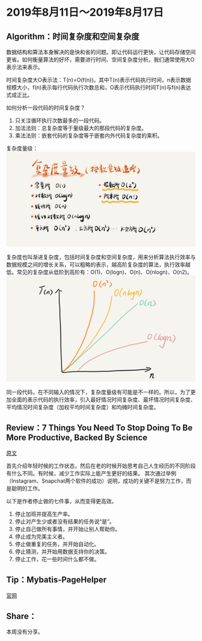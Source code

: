 # 2019年8月11日～2019年8月17日

## Algorithm：时间复杂度和空间复杂度
数据结构和算法本身解决的是快和省的问题。即让代码运行更快，让代码存储空间更省。如何衡量算法的好坏，需要进行时间、空间复杂度分析。我们通常使用大O表示法来表示。

时间复杂度大O表示法：T(n)=O(f(n))。其中T(n)表示代码执行时间，n表示数据规模大小，f(n)表示每行代码执行次数总和，O表示代码执行时间T(n)与f(n)表达式成正比。

如何分析一段代码的时间复杂度？
1. 只关注循环执行次数最多的一段代码。
2. 加法法则：总复杂度等于量级最大的那段代码的复杂度。
3. 乘法法则：嵌套代码的复杂度等于嵌套内外代码复杂度的乘积。

复杂度量级：
![](../../../images/arts/arts1_complexityMagnitude.jpg)

复杂度也叫渐进复杂度，包括时间复杂度和空间复杂度，用来分析算法执行效率与数据规模之间的增长关系，可以粗略的表示，越高阶复杂度的算法，执行效率越低。常见的复杂度从低阶到高阶有：O(1)、O(logn)、O(n)、O(nlogn)、O(n2)。
![](../../../images/arts/arts1_complexityGrow.jpg)

同一段代码，在不同输入的情况下，复杂度量级有可能是不一样的。所以，为了更加全面的表示代码的执行效率，引入最好情况时间复杂度、最坏情况时间复杂度、平均情况时间复杂度（加权平均时间复杂度）和均摊时间复杂度。


## Review：7 Things You Need To Stop Doing To Be More Productive, Backed By Science
[原文](https://medium.com/s/story/7-things-you-need-to-stop-doing-to-be-more-productive-backed-by-science-a988c17383a6)

首先介绍年轻时候的工作状态，然后在老的时候开始思考自己人生经历的不同阶段有什么不同。有时候，减少工作实际上能产生更好的结果。
其次通过举例（Instagram、Snapchat两个软件的成功）说明，成功的关键不是努力工作，而是聪明的工作。

以下是作者停止做的七件事，从而变得更高效。
1. 停止加班并提高生产率。
2. 停止对产生少或者没有结果的任务说“是”。
3. 停止自己做所有事情，并开始让别人帮助你。
4. 停止成为完美主义者。
5. 停止做重复的任务，并开始自动化。
6. 停止猜测，并开始用数据支持你的决策。
7. 停止工作，花一些时间什么都不做。


## Tip：Mybatis-PageHelper
[官网](https://github.com/pagehelper/Mybatis-PageHelper)


## Share：
本周没有分享。